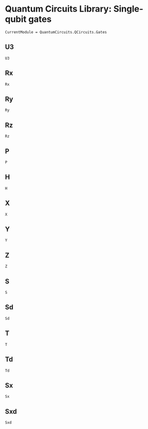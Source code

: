 # Quantum Circuits Library: Single-qubit gates 

```@meta
CurrentModule = QuantumCircuits.QCircuits.Gates
```

## U3
```@docs
U3
```
## Rx
```@docs
Rx
```
## Ry
```@docs
Ry
```
## Rz
```@docs
Rz
```
## P
```@docs
P
```
## H
```@docs
H
```
## X
```@docs
X
```
## Y
```@docs
Y
```
## Z
```@docs
Z
```
## S
```@docs
S
```
## Sd
```@docs
Sd
```
## T
```@docs
T
```
## Td
```@docs
Td
```
## Sx
```@docs
Sx
```
## Sxd
```@docs
Sxd
```